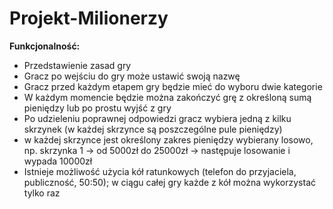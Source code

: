 # Projekt-Milionerzy
**Funkcjonalność:**
* Przedstawienie zasad gry
* Gracz po wejściu do gry może ustawić swoją nazwę 
* Gracz przed każdym etapem gry będzie mieć do wyboru dwie kategorie
* W każdym momencie będzie można zakończyć grę z określoną sumą pieniędzy lub po prostu wyjść z gry
* Po udzieleniu poprawnej odpowiedzi gracz wybiera jedną z kilku skrzynek (w każdej skrzynce są poszczególne pule pieniędzy)
* w każdej skrzynce jest określony zakres pieniędzy wybierany losowo, np. skrzynka 1 -> od 5000zł do 25000zł -> następuje losowanie i wypada 10000zł
* Istnieje możliwość użycia kół ratunkowych (telefon do przyjaciela, publiczność, 50:50); w ciągu całej gry każde z kół można wykorzystać tylko raz

